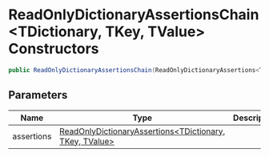 # ReadOnlyDictionaryAssertionsChain&lt;TDictionary, TKey, TValue&gt; Constructors

```c#
public ReadOnlyDictionaryAssertionsChain(ReadOnlyDictionaryAssertions<TDictionary, TKey, TValue> assertions);
```

## Parameters

| Name | Type | Description |
| ---- | ---- | ----------- |
| assertions | [ReadOnlyDictionaryAssertions&lt;TDictionary, TKey, TValue&gt;](MrKWatkins.Assertions.ReadOnlyDictionaryAssertions-3.md) |  |

